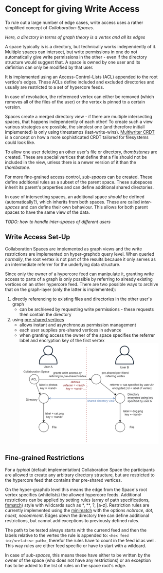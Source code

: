 # Concept for giving Write Access

To rule out a large number of edge cases, write access uses a rather simplified concept of *Collaboration-Spaces*.

*Here, a directory in terms of graph theory is a vertex and all its edges*

A space typically is is a directory, but technically works independently of it.
Multiple spaces can intersect, but write permissions in one do not automatically give write permissions in the other - even if the directory structure would suggest that.
A space is owned by one user and its definition can only be modified by that user.

It is implemented using an Access-Control-Lists (ACL) appended to the root vertice's edges.
These ACLs define included and excluded directories and usually are restricted to a set of hypercore feeds.

In case of revokation, the referenced vertex can either be removed (which removes all of the files of the user) or the vertex is pinned to a certain version.

Spaces create a merged directory view - if there are multiple intersecting spaces, that happens independently of each other!
To create such a view various strategies are possible, the simplest one (and therefore initiall implemented) is only using timestamps (last-write-wins).
[Multiwriter CRDT](https://github.com/fsteff/certacrypt/blob/master/docs/crdt.md) is a concept on how a more sophisticated CRDT tailored for filesystems could look like.

To allow one user deleting an other user's file or directory, *thombstones* are created. These are special vertices that define that a file should not be included in the view, unless there is a newer version of it than the *thombstone*.

For more fine-grained access control, *sub-spaces* can be created. These define additional rules as a subset of the parent space. These subspaces inherit its parent's properties and can define additional shared directories.

In case of intersecting spaces, an additional space *should* be defined (automatically?), which inherits from both spaces. These are called *inter-spaces* and can define their own behaviour. This allows for both parent spaces to have the same view of the data.

*TODO: how to handle inter-spaces of different users*

## Write Access Set-Up

Collaboration Spaces are implemented as graph views and the write restrictions are implemented on hyper-graphdb query level. When queried *normally*, the root vertex is not part of the results because it only serves as an intermediate referrer for the underlying data structure.

Since only the owner of a hypercore feed can manipulate it, granting write access to parts of a graph is only possible by referring to already existing vertices on an other hypercore feed.
There are two possible ways to archive that on the graph-layer (only the latter is implemented):

1. directly referencing to existing files and directories in the other user's graph
   - can be archieved by requesting write permissions - these requests then contain the directory
2. using [pre-shared vertices](./preshared-vertices.md)
    - allows instant and asynchronous permission management
    - each user supplies pre-shared vertices in advance
    - when granting access the owner of the space specifies the referrer label and encryption key of the first vertex
    ![preshared-node drawing](https://raw.githubusercontent.com/fsteff/certacrypt/master/docs/writeaccess-preshared-node.png)

## Fine-grained Restrictions

For a *typical* (default implementation) Collaboration Space the participants are allowed to create any arbitrary directory structure, but are restricted to the hypercore feed that contains ther pre-shared vertices.

On the hyper-graphdb level this means the edge from the Space's root vertex specifies (whitelists) the allowed hypercore feeds. Additional restrictions can be applied by setting rules (array of path specifications, [fnmatch](https://www.man7.org/linux/man-pages/man3/fnmatch.3.html)) style with wildcards such as *, **, ?, [a-z].
Restriction rules are currently implemented using the [minimatch](https://www.npmjs.com/package/minimatch) with the options *nobrace, dot, noext, nocomment*.
Edges *down* the directory tree can define additional restrictions, but cannot add exceptions to previously defined rules.

The path to be tested always starts with the currend feed and then the labels relative to the vertex the rule is appended to:  `<hex feed id>/<relative path>`, therefor the rules have to count in the feed id as well. This way rules are either feed specific or have to start with a wildcard.

In case of *sub-spaces*, this means these have either to be written by the owner of the space (who does not have any restrictions) or an exception has to be added to the list of rules on the space root's edge.
